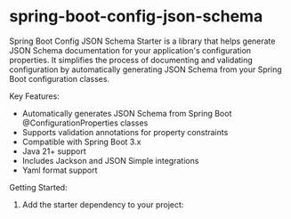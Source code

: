 # spring-boot-config-json-schema

Spring Boot Config JSON Schema Starter is a library that helps generate JSON Schema documentation for your application's
configuration properties. It simplifies the process of documenting and validating configuration by automatically
generating JSON Schema from your Spring Boot configuration classes.

Key Features:

- Automatically generates JSON Schema from Spring Boot @ConfigurationProperties classes
- Supports validation annotations for property constraints
- Compatible with Spring Boot 3.x
- Java 21+ support
- Includes Jackson and JSON Simple integrations
- Yaml format support

Getting Started:

1. Add the starter dependency to your project:

